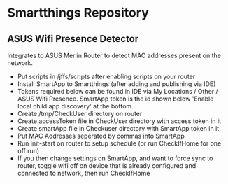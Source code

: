# Smartthings Repository

## ASUS Wifi Presence Detector 
Integrates to ASUS Merlin Router to detect MAC addresses present on the network.

* Put scripts in /jffs/scripts after enabling scripts on your router
* Install SmartApp to Smartthings (after adding and publishing via IDE)
* Tokens required below can be found in IDE via My Locations / Other / ASUS Wifi Presence. SmartApp token is the id shown below 'Enable local child app discovery' at the bottom.
* Create /tmp/CheckUser directory on router
* Create accessToken file in CheckUser directory with access token in it
* Create smartApp file in Checkuser directory with SmartApp token in it
* Put MAC Addresses seperated by commas into SmartApp
* Run init-start on router to setup schedule (or run CheckIfHome for one off run)
* If you then change settings on SmartApp, and want to force sync to router, toggle wifi off on device that is already configured and connected to network, then run CheckIfHome 
